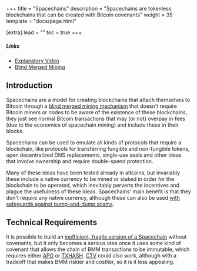 +++
title = "Spacechains"
description = "Spacechains are tokenless blockchains that can be created with Bitcoin covenants"
weight = 35
template = "docs/page.html"

[extra]
lead = ""
toc = true
+++

##### Links

- [Explanatory Video][video]
- [Blind Merged Mining][bmm]

## Introduction

Spacechains are a model for creating blockchains that attach themselves to Bitcoin through a
[blind merged mining mechanism][bmm] that doesn't require Bitcoin miners or nodes to be aware
of the existence of these blockchains, they just see normal Bitcoin transactions that may (or
not) overpay in fees (due to the economics of spacechain mining) and include these in their
blocks.

Spacechains can be used to emulate all kinds of protocols that require a blockchain, like
protocols for transferring fungible and non-fungible tokens, open decentralized DNS
replacements, single-use seals and other ideas that involve ownership and require double-spend
protection.

Many of these ideas have been tested already in altcoins, but invariably these include a native
currency to be mined or staked in order for the blockchain to be operated, which inevitably
perverts the incentives and plague the usefulness of these ideas. Spacechains' main benefit
is that they don't require any native currency, although these can also be used [with safeguards
against pump-and-dump scams][p1wp].

## Technical Requirements

It is possible to build an [inefficient, fragile version of a Spacechain][supertestnet] without
covenants, but it only becomes a serious idea once it uses some kind of covenant that allows the
chain of BMM transactions to be immutable, which requires either [APO](/proposals/apo) or
[TXHASH](/proposals/txhash). [CTV](/proposals/ctv) could also work, although with a tradeoff that
makes BMM riskier and costlier, so it is it less appealing.

  [video]: https://www.youtube.com/watch?v=N2ow4Q34Jeg
  [bmm]: https://gist.github.com/RubenSomsen/5e4be6d18e5fa526b17d8b34906b16a5
  [p1wp]: https://medium.com/@RubenSomsen/21-million-bitcoins-to-rule-all-sidechains-the-perpetual-one-way-peg-96cb2f8ac302
  [supertestnet]: https://github.com/supertestnet/spacechain-launcher
